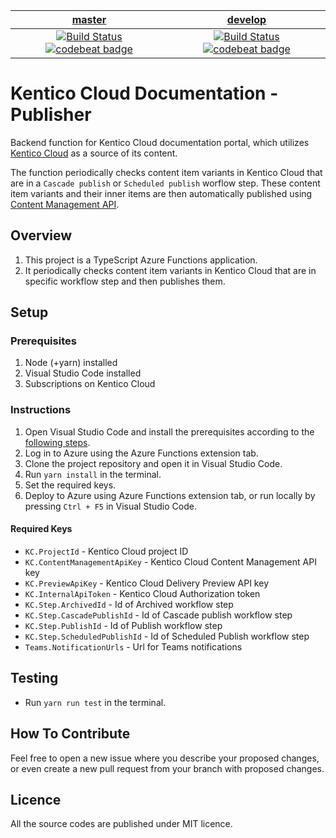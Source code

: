 | [master](https://github.com/Kentico/kentico-cloud-docs-search/tree/master) | [develop](https://github.com/Kentico/kentico-cloud-docs-search/tree/develop) |
|:---:|:---:|
| [![Build Status](https://travis-ci.com/KenticoDocs/cloud-docs-publisher.svg?branch=master)](https://travis-ci.com/KenticoDocs/cloud-docs-publisher) [![codebeat badge](https://codebeat.co/badges/ad12c4ef-caec-4f17-900e-9641efa33ccb)](https://codebeat.co/projects/github-com-kenticodocs-cloud-docs-publisher-master) | [![Build Status](https://travis-ci.com/KenticoDocs/cloud-docs-dispatcher.svg?branch=develop)](https://travis-ci.com/KenticoDocs/cloud-docs-dispatcher) [![codebeat badge](https://codebeat.co/badges/ed1f8296-9732-4085-ae84-7a36b405b3cd)](https://codebeat.co/projects/github-com-kenticodocs-cloud-docs-publisher-develop) |

# Kentico Cloud Documentation - Publisher

Backend function for Kentico Cloud documentation portal, which utilizes [Kentico Cloud](https://app.kenticocloud.com/) as a source of its content.

The function periodically checks content item variants in Kentico Cloud that are in a `Cascade publish` or `Scheduled publish` worflow step. These content item variants and their inner items are then automatically published using [Content Management API](https://developer.kenticocloud.com/v1/reference#content-management-api-v2).

## Overview
1. This project is a TypeScript Azure Functions application.
2. It periodically checks content item variants in Kentico Cloud that are in specific workflow step and then publishes them. 

## Setup

### Prerequisites
1. Node (+yarn) installed
2. Visual Studio Code installed
3. Subscriptions on Kentico Cloud

### Instructions
1. Open Visual Studio Code and install the prerequisites according to the [following steps](https://code.visualstudio.com/tutorials/functions-extension/getting-started).
2. Log in to Azure using the Azure Functions extension tab.
3. Clone the project repository and open it in Visual Studio Code.
4. Run `yarn install` in the terminal.
5. Set the required keys.
6. Deploy to Azure using Azure Functions extension tab, or run locally by pressing `Ctrl + F5` in Visual Studio Code.

#### Required Keys
* `KC.ProjectId` - Kentico Cloud project ID
* `KC.ContentManagementApiKey` - Kentico Cloud Content Management API key
* `KC.PreviewApiKey` - Kentico Cloud Delivery Preview API key
* `KC.InternalApiToken` - Kentico Cloud Authorization token
* `KC.Step.ArchivedId` - Id of Archived workflow step
* `KC.Step.CascadePublishId` - Id of Cascade publish workflow step
* `KC.Step.PublishId` - Id of Publish workflow step
* `KC.Step.ScheduledPublishId` - Id of Scheduled Publish workflow step
* `Teams.NotificationUrls` - Url for Teams notifications

## Testing
* Run `yarn run test` in the terminal.

## How To Contribute
Feel free to open a new issue where you describe your proposed changes, or even create a new pull request from your branch with proposed changes.

## Licence
All the source codes are published under MIT licence.
